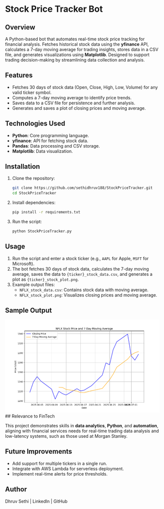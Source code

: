 # Stock Price Tracker Bot

## Overview

A Python-based bot that automates real-time stock price tracking for financial analysis. Fetches historical stock data using the **yfinance** API, calculates a 7-day moving average for trading insights, stores data in a CSV file, and generates visualizations using **Matplotlib**. Designed to support trading decision-making by streamlining data collection and analysis.

## Features

- Fetches 30 days of stock data (Open, Close, High, Low, Volume) for any valid ticker symbol.
- Computes a 7-day moving average to identify price trends.
- Saves data to a CSV file for persistence and further analysis.
- Generates and saves a plot of closing prices and moving average.

## Technologies Used

- **Python**: Core programming language.
- **yfinance**: API for fetching stock data.
- **Pandas**: Data processing and CSV storage.
- **Matplotlib**: Data visualization.

## Installation

1. Clone the repository:

   ```bash
   git clone https://github.com/sethidhruv188/StockPriceTracker.git
   cd StockPriceTracker
   ```

2. Install dependencies:

   ```bash
   pip install -r requirements.txt
   ```

3. Run the script:

   ```bash
   python StockPriceTracker.py
   ```

## Usage

1. Run the script and enter a stock ticker (e.g., `AAPL` for Apple, `MSFT` for Microsoft).
2. The bot fetches 30 days of stock data, calculates the 7-day moving average, saves the data to `{ticker}_stock_data.csv`, and generates a plot as `{ticker}_stock_plot.png`.
3. Example output files:
   - `NFLX_stock_data.csv`: Contains stock data with moving average.
   - `NFLX_stock_plot.png`: Visualizes closing prices and moving average.

## Sample Output

![Sample Plot](NFLX_stock_plot.png)\## Relevance to FinTech

This project demonstrates skills in **data analytics**, **Python**, and **automation**, aligning with financial services needs for real-time trading data analysis and low-latency systems, such as those used at Morgan Stanley.

## Future Improvements

- Add support for multiple tickers in a single run.
- Integrate with AWS Lambda for serverless deployment.
- Implement real-time alerts for price thresholds.

## Author

Dhruv Sethi | LinkedIn | GitHub
